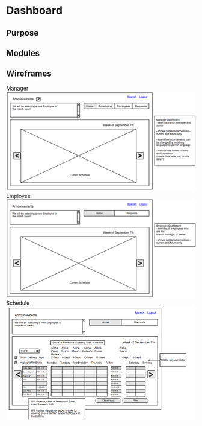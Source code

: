 
Dashboard
==

Purpose
--

Modules
--

Wireframes
--
Manager 
![alt text](../views/dashboard-manager.png)
Employee
![alt text](../views/dashboard-employee.png)
Schedule
![alt text](../views/schedule-view.png)
